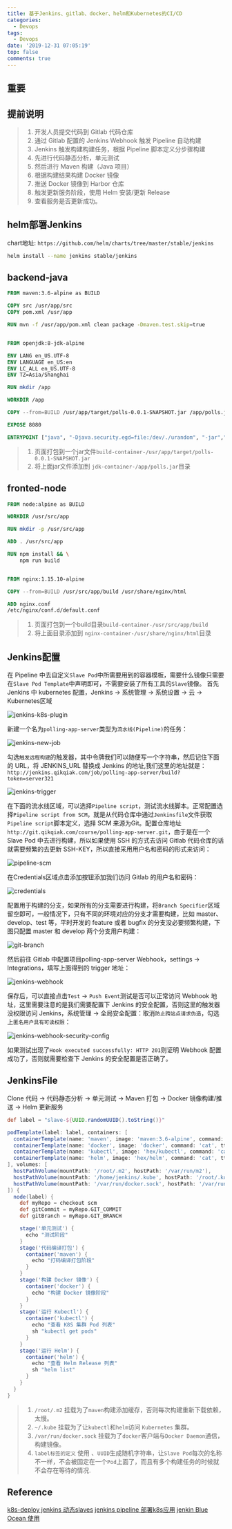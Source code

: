 ```yaml
---
title: 基于Jenkins、gitlab、docker、helm和Kubernetes的CI/CD
categories:
  - Devops
tags:
  - Devops
date: '2019-12-31 07:05:19'
top: false
comments: true
---
```

## 重要

## 提前说明
> 1. 开发人员提交代码到 Gitlab 代码仓库
> 2. 通过 Gitlab 配置的 Jenkins Webhook 触发 Pipeline 自动构建
> 3. Jenkins 触发构建构建任务，根据 Pipeline 脚本定义分步骤构建
> 4. 先进行代码静态分析，单元测试
> 5. 然后进行 Maven 构建（Java 项目）
> 6. 根据构建结果构建 Docker 镜像
> 7. 推送 Docker 镜像到 Harbor 仓库
> 8. 触发更新服务阶段，使用 Helm 安装/更新 Release
> 9. 查看服务是否更新成功。

## helm部署Jenkins

chart地址: `https://github.com/helm/charts/tree/master/stable/jenkins`

```bash
helm install --name jenkins stable/jenkins
```


## backend-java

```dockerfile
FROM maven:3.6-alpine as BUILD

COPY src /usr/app/src
COPY pom.xml /usr/app

RUN mvn -f /usr/app/pom.xml clean package -Dmaven.test.skip=true


FROM openjdk:8-jdk-alpine

ENV LANG en_US.UTF-8
ENV LANGUAGE en_US:en
ENV LC_ALL en_US.UTF-8
ENV TZ=Asia/Shanghai

RUN mkdir /app

WORKDIR /app

COPY --from=BUILD /usr/app/target/polls-0.0.1-SNAPSHOT.jar /app/polls.jar

EXPOSE 8080

ENTRYPOINT ["java", "-Djava.security.egd=file:/dev/./urandom", "-jar","/app/polls.jar"]
```
> 1. 页面打包到一个jar文件`build-container-/usr/app/target/polls-0.0.1-SNAPSHOT.jar`
> 2. 将上面jar文件添加到 `jdk-container-/app/polls.jar`目录

## fronted-node

```dockerfile
FROM node:alpine as BUILD

WORKDIR /usr/src/app

RUN mkdir -p /usr/src/app

ADD . /usr/src/app

RUN npm install && \
    npm run build


FROM nginx:1.15.10-alpine

COPY --from=BUILD /usr/src/app/build /usr/share/nginx/html

ADD nginx.conf
/etc/nginx/conf.d/default.conf
```
> 1. 页面打包到一个build目录`build-container-/usr/src/app/build`
> 2. 将上面目录添加到 `nginx-container-/usr/share/nginx/html`目录

## Jenkins配置

在 Pipeline 中去自定义`Slave Pod`中所需要用到的容器模板，需要什么镜像只需要在`Slave Pod Template`中声明即可，不需要安装了所有工具的`Slave`镜像。
首先Jenkins 中 kubernetes 配置，Jenkins -> 系统管理 -> 系统设置 -> 云 -> Kubernetes区域

![jenkins-k8s-plugin](https://tvax3.sinaimg.cn/large/006hT4w1ly1gaqezdn991j30v40u040o.jpg)

新建一个名为`polling-app-server`类型为`流水线(Pipeline)`的任务：

![jenkins-new-job](https://tvax4.sinaimg.cn/large/006hT4w1ly1gaqf0wt3l1j31ac0u0dka.jpg)

勾选`触发远程构建`的触发器，其中令牌我们可以随便写一个字符串，然后记住下面的 URL，将 JENKINS_URL 替换成 Jenkins 的地址,我们这里的地址就是：`http://jenkins.qikqiak.com/job/polling-app-server/build?token=server321`

![jenkins-trigger](https://tva1.sinaimg.cn/large/006hT4w1ly1gaqf34zhm7j31g80lcdie.jpg)

在下面的流水线区域，可以选择`Pipeline script`，测试流水线脚本。正常配置选择`Pipeline script from SCM`，就是从代码仓库中通过`Jenkinsfile`文件获取`Pipeline script`脚本定义，选择 SCM 来源为Git。配置仓库地址`http://git.qikqiak.com/course/polling-app-server.git`，由于是在一个 Slave Pod 中去进行构建，所以如果使用 SSH 的方式去访问 Gitlab 代码仓库的话就需要频繁的去更新 SSH-KEY，所以直接采用用户名和密码的形式来访问：

![pipeline-scm](https://tva4.sinaimg.cn/large/006hT4w1ly1gaqf7s2oj7j31eo0tstcd.jpg)

在Credentials区域点击添加按钮添加我们访问 Gitlab 的用户名和密码：

![credentials](https://tvax3.sinaimg.cn/large/006hT4w1ly1gaqf98q79tj31gi0qu76m.jpg)

配置用于构建的分支，如果所有的分支需要进行构建，将`Branch Specifier`区域留空即可，一般情况下，只有不同的环境对应的分支才需要构建，比如 master、develop、test 等，平时开发的 feature 或者 bugfix 的分支没必要频繁构建，下图只配置 master 和 develop 两个分支用户构建：

![git-branch](https://tva4.sinaimg.cn/large/006hT4w1ly1gaqfbg7lanj31960u076m.jpg)

然后前往 Gitlab 中配置项目polling-app-server Webhook，settings -> Integrations，填写上面得到的 trigger 地址：

![jenkins-webhook](https://tva2.sinaimg.cn/large/006hT4w1ly1gaqfch7v2tj31m80nan0a.jpg)

保存后，可以直接点击`Test` -> `Push Event`测试是否可以正常访问 Webhook 地址，这里需要注意的是我们需要配置下 Jenkins 的安全配置，否则这里的触发器没权限访问 Jenkins，系统管理 -> 全局安全配置：取消`防止跨站点请求伪造`，勾选上`匿名用户具有可读权限`：

![jenkins-webhook-security-config](https://tva4.sinaimg.cn/large/006hT4w1ly1gaqfe5nn5uj31f00ncgnu.jpg)

如果测试出现了`Hook executed successfully: HTTP 201`则证明 Webhook 配置成功了，否则就需要检查下 Jenkins 的安全配置是否正确了。

## JenkinsFile

Clone 代码 -> 代码静态分析 -> 单元测试 -> Maven 打包 -> Docker 镜像构建/推送 -> Helm 更新服务
```groovy
def label = "slave-${UUID.randomUUID().toString()}"

podTemplate(label: label, containers: [
  containerTemplate(name: 'maven', image: 'maven:3.6-alpine', command: 'cat', ttyEnabled: true),
  containerTemplate(name: 'docker', image: 'docker', command: 'cat', ttyEnabled: true),
  containerTemplate(name: 'kubectl', image: 'hex/kubectl', command: 'cat', ttyEnabled: true),
  containerTemplate(name: 'helm', image: 'hex/helm', command: 'cat', ttyEnabled: true)
], volumes: [
  hostPathVolume(mountPath: '/root/.m2', hostPath: '/var/run/m2'),
  hostPathVolume(mountPath: '/home/jenkins/.kube', hostPath: '/root/.kube'),
  hostPathVolume(mountPath: '/var/run/docker.sock', hostPath: '/var/run/docker.sock')
]) {
  node(label) {
    def myRepo = checkout scm
    def gitCommit = myRepo.GIT_COMMIT
    def gitBranch = myRepo.GIT_BRANCH

    stage('单元测试') {
      echo "测试阶段"
    }
    stage('代码编译打包') {
      container('maven') {
        echo "打码编译打包阶段"
      }
    }
    stage('构建 Docker 镜像') {
      container('docker') {
        echo "构建 Docker 镜像阶段"
      }
    }
    stage('运行 Kubectl') {
      container('kubectl') {
        echo "查看 K8S 集群 Pod 列表"
        sh "kubectl get pods"
      }
    }
    stage('运行 Helm') {
      container('helm') {
        echo "查看 Helm Release 列表"
        sh "helm list"
      }
    }
  }
}
```
> 1. `/root/.m2` 挂载为了`maven`构建添加缓存，否则每次构建重新下载依赖，太慢。
> 2. `~/.kube` 挂载为了让`kubectl`和`helm`访问 `Kubernetes` 集群。
> 3. `/var/run/docker.sock` 挂载为了`docker`客户端与`Docker Daemon`通信，构建镜像。
> 4. `label标签的定义` 使用 、`UUID`生成随机字符串，让`Slave Pod`每次的名称不一样，不会被固定在一个`Pod`上面了，而且有多个构建任务的时候就不会存在等待的情况.

## Reference
[k8s-deploy jenkins 动态slaves](https://www.qikqiak.com/post/kubernetes-jenkins1/)
[jenkins pipeline 部署k8s应用](https://www.qikqiak.com/post/kubernetes-jenkins2/)
[jenkin Blue Ocean 使用](https://www.qikqiak.com/post/kubernetes-jenkins3/)
